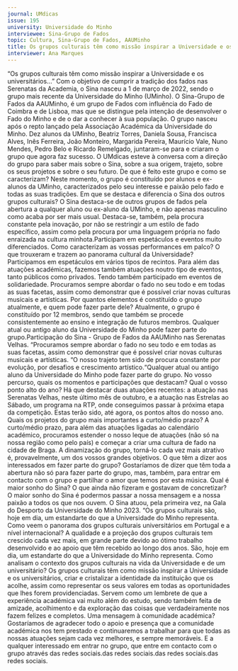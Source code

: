 ```yaml
---
journal: UMdicas 
issue: 195
university: Universidade do Minho
interviewee: Sina-Grupo de Fados
topic: Cultura, Sina-Grupo de Fados, AAUMinho
title: Os grupos culturais têm como missão inspirar a Universidade e os universitários
interviewer: Ana Marques
---
```


“Os grupos culturais têm como 
missão inspirar a Universidade 
e os universitários...”
Com o objetivo de cumprir a tradição dos fados nas Serenatas da Academia, o Sina nasceu a 1 
de março de 2022, sendo o grupo mais recente da Universidade do Minho (UMinho). 
O Sina-Grupo de Fados da AAUMinho, 
é um grupo de Fados com influência do 
Fado de Coimbra e de Lisboa, mas que se 
distingue pela intenção de desenvolver 
o Fado do Minho e de o dar a conhecer 
à sua população. O grupo nasceu após o 
repto lançado pela Associação Académica 
da Universidade do Minho. Dez alunos da 
UMinho, Beatriz Torres, Daniela Sousa, 
Francisca Alves, Inês Ferreira, João 
Monteiro, Margarida Pereira, Maurício 
Vale, Nuno Mendes, Pedro Belo e Ricardo 
Remelgado, juntaram-se para e criaram 
o grupo que agora faz sucesso. 
O UMdicas esteve à conversa com a 
direção do grupo para saber mais sobre 
o Sina, sobre a sua origem, trajeto, sobre 
os seus projetos e sobre o seu futuro.
De que é feito este grupo e como se 
caracterizam? 
Neste momento, o grupo é constituído 
por alunos e ex-alunos da UMinho, 
caracterizados pelo seu interesse e paixão 
pelo fado e todas as suas tradições.
Em que se destaca e diferencia o Sina dos 
outros grupos culturais? 
O Sina destaca-se de outros grupos de 
fados pela abertura a qualquer aluno ou
ex-aluno da UMinho, e não apenas 
masculino como acaba por ser mais 
usual. Destaca-se, também, pela procura 
constante pela inovação, por não se 
restringir a um estilo de fado específico, 
assim como pela procura por uma 
linguagem própria no fado enraizada na 
cultura minhota.Participam em espetáculos e eventos 
muito diferenciados. Como caracterizam 
as vossas performances em palco? O 
que trouxeram e trazem ao panorama 
cultural da Universidade?
Participamos em espetáculos em vários 
tipos de recintos. Para além das atuações
académicas, fazemos também atuações 
noutro tipo de eventos, tanto públicos 
como privados. Tendo também 
participado em eventos de solidariedade. 
Procuramos sempre abordar o fado no seu 
todo e em todas as suas facetas, assim 
como demonstrar que é possível criar 
novas culturas musicais e artísticas.
Por quantos elementos é constituído o grupo atualmente, e quem pode fazer 
parte dele?
Atualmente, o grupo é constituído por 12 
membros, sendo que também se procede
consistentemente ao ensino e integração 
de futuros membros. Qualquer atual ou 
antigo aluno da Universidade do Minho 
pode fazer parte do grupo.Participação do Sina - Grupo de Fados da AAUMinho nas Serenatas Velhas. 
“Procuramos sempre abordar o fado no seu todo e em 
todas as suas facetas, assim como demonstrar que é
possível criar novas culturas musicais e artísticas.
“O nosso trajeto tem sido 
de procura constante por 
evolução, por desafios e
crescimento artístico.“Qualquer atual ou antigo
aluno da Universidade do 
Minho pode fazer parte do 
grupo.
No vosso percurso, quais os momentos e 
participações que destacam? Qual o vosso 
ponto alto do ano?
Há que destacar duas atuações recentes: 
a atuação nas Serenatas Velhas, neste 
último mês de outubro, e a atuação nas 
Estrelas ao Sábado, um programa na 
RTP, onde conseguimos passar à próxima 
etapa da competição. Estas terão sido, 
até agora, os pontos altos do nosso ano.
Quais os projetos do grupo mais 
importantes a curto/médio prazo? 
A curto/médio prazo, para além das 
atuações ligadas ao calendário académico,
procuramos estender o nosso leque de 
atuações (não só na nossa região como 
pelo país) e começar a criar uma cultura 
de fado na cidade de Braga.
A dinamização do grupo, torná-lo cada 
vez mais atrativo é, provavelmente, um 
dos vossos grandes objetivos. O que têm 
a dizer aos interessados em fazer parte 
do grupo?
Gostaríamos de dizer que têm toda a 
abertura não só para fazer parte do grupo, 
mas, também, para entrar em contacto 
com o grupo e partilhar o amor que temos 
por esta música.
Qual é maior sonho do Sina? O que ainda 
não fizeram e gostavam de concretizar?
O maior sonho do Sina é podermos passar 
a nossa mensagem e a nossa paixão a 
todos os que nos ouvem.
O Sina atuou, pela primeira vez, na Gala do Desporto da Universidade do Minho 2023. 
“Os grupos culturais são, hoje em dia, um estandarte do 
que a Universidade do Minho representa.
Como veem o panorama dos grupos 
culturais universitários em Portugal e a 
nível internacional?
A qualidade e a projeção dos grupos 
culturais tem crescido cada vez mais, em 
grande parte devido ao ótimo trabalho 
desenvolvido e ao apoio que têm recebido 
ao longo dos anos. São, hoje em dia, um 
estandarte do que a Universidade do 
Minho representa.
Como analisam o contexto dos grupos 
culturais na vida da Universidade e de 
um universitário?
Os grupos culturais têm como 
missão inspirar a Universidade e os 
universitários, criar e cristalizar a 
identidade da instituição que os acolhe, 
assim como representar os seus valores 
em todas as oportunidades que lhes 
forem providenciadas. Servem como um lembrete de que a experiência 
académica vai muito além do estudo, 
sendo também feita de amizade, 
acolhimento e da exploração das coisas 
que verdadeiramente nos fazem felizes 
e completos.
Uma mensagem à comunidade 
académica?
Gostaríamos de agradecer todo o apoio 
e presença que a comunidade académica 
nos tem prestado e continuaremos 
a trabalhar para que todas as nossas 
atuações sejam cada vez melhores, 
e sempre memoráveis. E a qualquer 
interessado em entrar no grupo, que 
entre em contacto com o grupo através 
das redes sociais.das redes sociais.das redes sociais.das redes sociais.